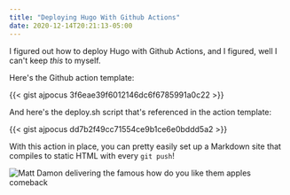 ```yaml
---
title: "Deploying Hugo With Github Actions"
date: 2020-12-14T20:21:13-05:00
---
```


I figured out how to deploy Hugo with Github Actions, and I figured, well I can't keep _this_ to myself.

Here's the Github action template:

{{< gist ajpocus 3f6eae39f6012146dc6f6785991a0c22 >}}

And here's the deploy.sh script that's referenced in the action template:

{{< gist ajpocus dd7b2f49cc71554ce9b1ce6e0bddd5a2 >}}

With this action in place, you can pretty easily set up a Markdown site that compiles to static HTML with every `git push`!

![Matt Damon delivering the famous how do you like them apples comeback](/apples.gif)
